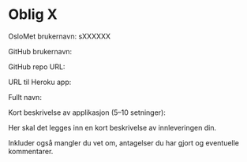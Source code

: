 # Oblig X

OsloMet brukernavn: sXXXXXX

GitHub brukernavn: 

GitHub repo URL: 

URL til Heroku app: 

Fullt navn: 

Kort beskrivelse av applikasjon (5–10 setninger): 

Her skal det legges inn en kort beskrivelse av innleveringen din.

Inkluder også mangler du vet om, antagelser du har gjort og eventuelle kommentarer.
